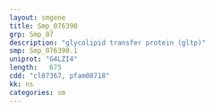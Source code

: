 ```yaml
---
layout: smgene
title: Smp_076390
grp: Smp_07
description: "glycolipid transfer protein (gltp)"
smp: Smp_076390.1
uniprot: "G4LZI4"
length:   675
cdd: "cl07367, pfam08718"
kk: ns
categories: sm
---
```


